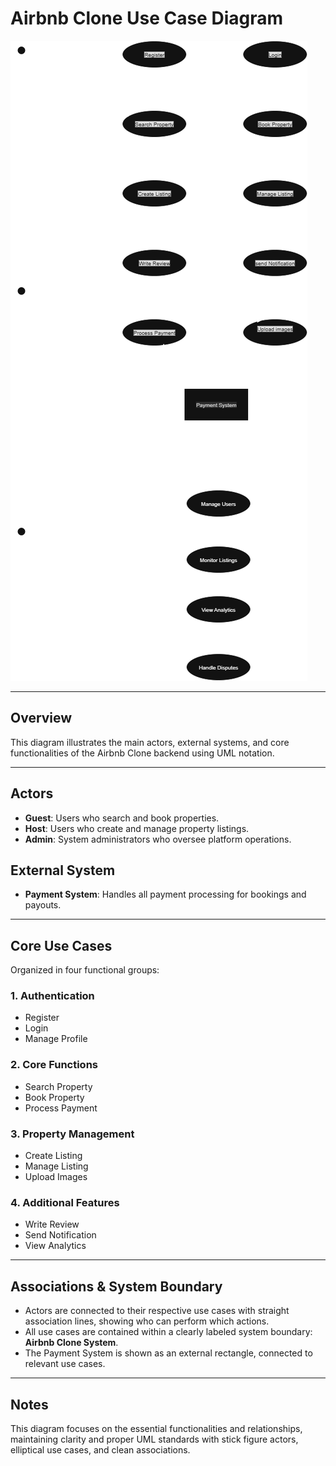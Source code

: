 # Airbnb Clone Use Case Diagram

![Use Case Diagram](./usecase.drawio.png)

---

## Overview

This diagram illustrates the main actors, external systems, and core functionalities of the Airbnb Clone backend using UML notation.

---

## Actors

- **Guest**: Users who search and book properties.
- **Host**: Users who create and manage property listings.
- **Admin**: System administrators who oversee platform operations.

## External System

- **Payment System**: Handles all payment processing for bookings and payouts.

---

## Core Use Cases

Organized in four functional groups:

### 1. Authentication

- Register
- Login
- Manage Profile

### 2. Core Functions

- Search Property
- Book Property
- Process Payment

### 3. Property Management

- Create Listing
- Manage Listing
- Upload Images

### 4. Additional Features

- Write Review
- Send Notification
- View Analytics

---

## Associations & System Boundary

- Actors are connected to their respective use cases with straight association lines, showing who can perform which actions.
- All use cases are contained within a clearly labeled system boundary: **Airbnb Clone System**.
- The Payment System is shown as an external rectangle, connected to relevant use cases.

---

## Notes

This diagram focuses on the essential functionalities and relationships, maintaining clarity and proper UML standards with stick figure actors, elliptical use cases, and clean associations.
